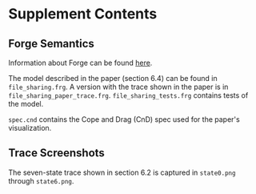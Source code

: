 # Supplement Contents

## Forge Semantics

Information about Forge can be found [here](https://forge-fm.org/).

The model described in the paper (section 6.4) can be found in `file_sharing.frg`.  A version with the trace shown in the paper is in `file_sharing_paper_trace.frg`. `file_sharing_tests.frg` contains tests of the model.

`spec.cnd` contains the Cope and Drag (CnD) spec used for the paper's visualization.

## Trace Screenshots

The seven-state trace shown in section 6.2 is captured in `state0.png` through `state6.png`.